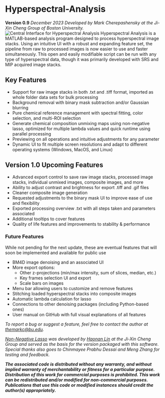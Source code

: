 # Hyperspectral-Analysis
**Version 0.9** *December 2023*
*Developed by Mark Cherepashensky at the Ji-Xin Cheng Group of Boston University.*
![Central Interface for Hyperspectral Analysis](https://i.imgur.com/XTPyQdh.png)
Hyperspectral Analysis is a MATLAB-based analysis program designed to process hyperspectral image stacks. Using an intuitive UI with a robust and expanding feature set, the pipeline from raw to processed images is now easier to use and faster simultaneously. This open and easily modifiable script can be run with any type of hyperspectral data, though it was primarily developed with SRS and MIP acquired image stacks.

## Key Features
 - Support for raw image stacks in both .txt and .tiff format, imported as whole folder data sets for bulk processing
 - Background removal with binary mask subtraction and/or Gaussian blurring
 - Pure chemical reference management with spectral fitting, color selection, and multi-ROI selection
 - Generate chemical composition unmixing maps using non-negative lasso, optimized for multiple lambda values and quick runtime using parallel processing
 - Previewing on all operations and intuitive adjustments for any parameter
 - Dynamic UI to fit multiple screen resolutions and adapt to different operating systems (Windows, MacOS, and Linux)

## Version 1.0 Upcoming Features
 - Advanced export control to save raw image stacks, processed image stacks, individual unmixed images, composite images, and more
 - Ability to adjust contrast and brightness for export .tiff and .gif files
 - Cleaner composite image generation
 - Requested adjustments to the binary mask UI to improve ease of use and flexibility
 - Exported processing overview .txt with all steps taken and parameters associated
 - Additional tooltips to cover features
 - Quality of life features and improvements to stability & performance

### Future Features
 While not pending for the next update, these are eventual features that will soon be implemented and available for public use
 - BM4D image denoising and an associated UI
 - More export options:
	 - Other z-projections (min/max intensity, sum of slices, median, etc.)
	 - Key frames selection UI and export
	 - Scale bars on images
 - Menu bar allowing users to customize and remove features
 - Stitching loaded hyperspectral stacks into composite images
 - Automatic lambda calculation for lasso
 - Connections to other denoising packages (including Python-based ones)
 - User manual on GitHub with full visual explanations of all features
 
*To report a bug or suggest a feature, feel free to contact the author at themarkc@bu.edu.*


 *[Non-Negative Lasso](https://github.com/buchenglab/nonneg_LASSO_spectral_unmixing) was developed by [Haonan Lin](https://sites.google.com/view/hnlin) at the Ji-Xin Cheng Group and served as the basis for the version packaged with this software. Special thanks also goes to Chinmayee Prabhu Dessai and Meng Zhang for testing and feedback.*

***The associated code is distributed without any warranty, and without implied warranty of merchantability or fitness for a particular purpose. Distribution of this work for commercial purposes is prohibited. This work can be redistributed and/or modified for non-commercial purposes. Publications that use this code or modified instances should credit the author(s) appropriately.***
